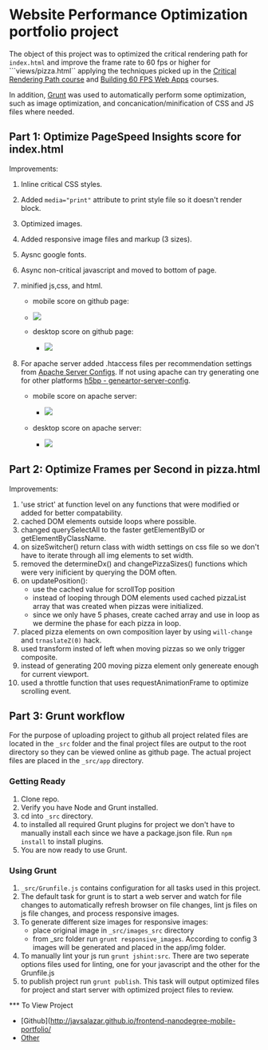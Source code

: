 # Website Performance Optimization portfolio project

The object of this project was to optimized the critical rendering path for ```index.html``` and improve the frame rate to 60 fps or higher for ```views/pizza.html`` applying the techniques picked up in the [Critical Rendering Path course](https://www.udacity.com/course/ud884) and [Building 60 FPS Web Apps](https://www.udacity.com/course/browser-rendering-optimization--ud860) courses.

In addition, [Grunt](http://gruntjs.com/) was used to automatically perform some optimization, such as image optimization, and concanication/minification of CSS and JS files where needed.



## Part 1: Optimize PageSpeed Insights score for index.html

Improvements:

1. Inline critical CSS styles.
2. Added ```media="print"``` attribute to print style file so it doesn't render block.
3. Optimized images.
4. Added responsive image files and markup (3 sizes).
5. Aysnc google fonts.
5. Async non-critical javascript and moved to bottom of page.
6. minified js,css, and html.
	* mobile score on github page:
	* ![](http://i.imgur.com/JrVlmWR.png)

 	* desktop score on github page:
		* ![](http://i.imgur.com/wsZfGUQ.png)

7. For apache server added .htaccess files per recommendation settings from [Apache Server Configs](https://github.com/h5bp/server-configs-apache). If not using apache can try generating one for other platforms [h5bp - geneartor-server-config](https://github.com/h5bp/generator-server-configs).

	* mobile score on apache server:
		* ![](http://i.imgur.com/9YSuCji.png)

	* desktop score on apache server:
		* ![](http://i.imgur.com/0GSTomo.png)

## Part 2: Optimize Frames per Second in pizza.html

Improvements:

1. 'use strict' at function level on any functions that were modified or added for better compatability.
2. cached DOM elements outside loops where possible.
3. changed querySelectAll to the faster getElementByID or getElementByClassName.
4. on sizeSwitcher() return class with width settings on css file so we don't have to iterate through all img elements to set width.
5. removed the determineDx() and changePizzaSizes() functions which were very inificient by querying the DOM often.
6. on updatePosition():
	* use the cached value for scrollTop position
	* instead of looping through DOM elements used cached pizzaList array that was created when pizzas were initialized.
	* since we only have 5 phases, create cached array and use in loop as we dermine the phase for each pizza in loop.
7. placed pizza elements on own composition layer by using ```will-change``` and ```trnaslateZ(0)``` hack.
8. used transform insted of left when moving pizzas so we only trigger composite.
9. instead of generating 200 moving pizza element only genereate enough for current viewport.
10. used a throttle function that uses requestAnimationFrame to optimize scrolling event.

## Part 3: Grunt workflow

For the purpose of uploading project to github all project related files are located in the ```_src``` folder and the final project files are output to the root directory so they can be viewed online as github page. The actual project files are placed in the ```_src/app``` directory.

### Getting Ready

1. Clone repo.
2. Verify you have Node and Grunt installed.
3. cd into ```_src``` directory.
4. to installed all required Grunt plugins for project we don't have to manually install each since we have a package.json file.  Run ```npm install``` to install plugins.
5. You are now ready to use Grunt.

### Using Grunt

1. ```_src/Grunfile.js``` contains configuration for all tasks used in this project.
2. The default task for grunt is to start a web server and watch for file changes to automatically refresh browser on file changes, lint js files on js file changes, and process responsive images. 
3. To generate different size images for responsive images:
	* place original image in ```_src/images_src``` directory
	* from _src folder run ```grunt responsive_images```.  According to config 3 images will be generated and placed in the app/img folder.
4. To manually lint your js run ```grunt jshint:src```. There are two seperate options files used for linting, one for your javascript and the other for the Grunfile.js
5. to publish project run ```grunt publish```.  This task will output optimized files for project and start server with optimized project files to review.



*** To View Project

* [Github](http://javsalazar.github.io/frontend-nanodegree-mobile-portfolio/
* [Other](http://p4.xjav.com)
























